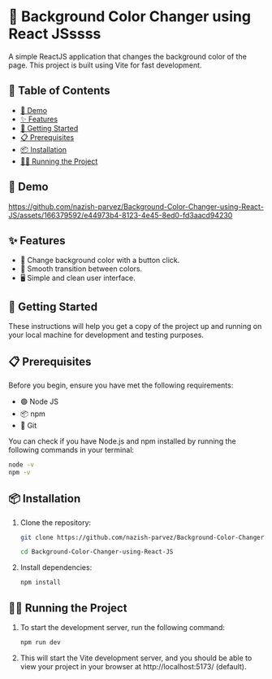 # 🎨 Background Color Changer using React JSssss

A simple ReactJS application that changes the background color of the page. This project is built using Vite for fast development.

## 📑 Table of Contents

- [🎥 Demo](#demo)
- [✨ Features](#features)
- [🚀 Getting Started](#getting-started)
- [📋 Prerequisites](#prerequisites)
- [📦 Installation](#installation)
- [🏃‍♂️ Running the Project](#running-the-project)

## 🎥 Demo

https://github.com/nazish-parvez/Background-Color-Changer-using-React-JS/assets/166379592/e44973b4-8123-4e45-8ed0-fd3aacd94230


## ✨ Features

- 🌈 Change background color with a button click.
- 🎨 Smooth transition between colors.
- 🖥️ Simple and clean user interface.

## 🚀 Getting Started

These instructions will help you get a copy of the project up and running on your local machine for development and testing purposes.

## 📋 Prerequisites

Before you begin, ensure you have met the following requirements:

- 🟢 Node JS
- 📦 npm
- 🔧 Git

You can check if you have Node.js and npm installed by running the following commands in your terminal:

```bash
node -v
npm -v
```

## 📦 Installation

1. Clone the repository:
    ```bash
    git clone https://github.com/nazish-parvez/Background-Color-Changer-using-React-JS.git

    cd Background-Color-Changer-using-React-JS
    ```

2. Install dependencies:
    ```bash
    npm install
    ```

## 🏃‍♂️ Running the Project

1. To start the development server, run the following command:
    ```bash
    npm run dev
    ```

2. This will start the Vite development server, and you should be able to view your project in your browser at http://localhost:5173/ (default).
